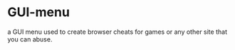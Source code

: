 # GUI-menu
a GUI menu used to create browser cheats for games or any other site that you can abuse.
